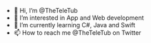- 👋 Hi, I’m @TheTeleTub
- 👀 I’m interested in App and Web development
- 🌱 I’m currently learning C#, Java and Swift
- 📫 How to reach me @TheTeleTub on Twitter

<!---
TheTeleTub/TheTeleTub is a ✨ special ✨ repository because its `README.md` (this file) appears on your GitHub profile.
You can click the Preview link to take a look at your changes.
--->
